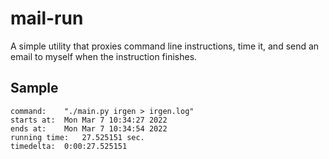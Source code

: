 # mail-run
A simple utility that proxies command line instructions, time it, and send an email to myself when the instruction finishes.

## Sample
```plain text
command: 	"./main.py irgen > irgen.log"
starts at: 	Mon Mar 7 10:34:27 2022
ends at: 	Mon Mar 7 10:34:54 2022
running time: 	27.525151 sec.
timedelta: 	0:00:27.525151
```
